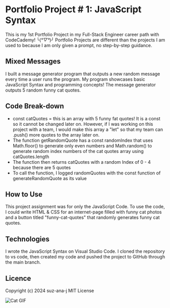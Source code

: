 # Portfolio Project # 1: JavaScript Syntax
This is my 1st Portfolio Project in my Full-Stack Engineer career path with CodeCademy! ╰(*°▽°*)╯ Portfolio Projects are different than the projects I am used to because I am only given a prompt, no step-by-step guidance.

## Mixed Messages
I built a message generator program that outputs a new random message every time a user runs the program. My program showcases basic JavaScript Syntax and programming concepts! The message generator outputs 5 random funny cat quotes.

## Code Break-down
* const catQuotes = this is an array with 5 funny fat quotes! It is a const so it cannot be changed later on. However, if I was working on this project with a team, I would make this array a "let" so that my team can .push() more quotes to the array later on. 
* The function getRandomQuote has a const randomIndex that uses Math.floor() to generate only even numbers and Math.random() to generate random index numbers of the cat quotes array using catQuotes.length
* The function then returns catQuotes with a random Index of 0 - 4 because there are 5 quotes
* To call the function, I logged randomQuotes with the const function of generateRandomQuote as its value

## How to Use
This project assignment was for only the JavaScript Code. To use the code, I could write HTML & CSS for an internet-page filled with funny cat photos and a button titled "funny-cat-quotes" that randomly generates funny cat quotes. 

## Technologies
I wrote the JavaScript Syntax on Visual Studio Code. I cloned the repository to vs code, then created my code and pushed the project to GitHub through the main branch. 

## Licence
Copyright (c) 2024 suz-ana-j
MIT License

![Cat GIF](giphy.gif)

